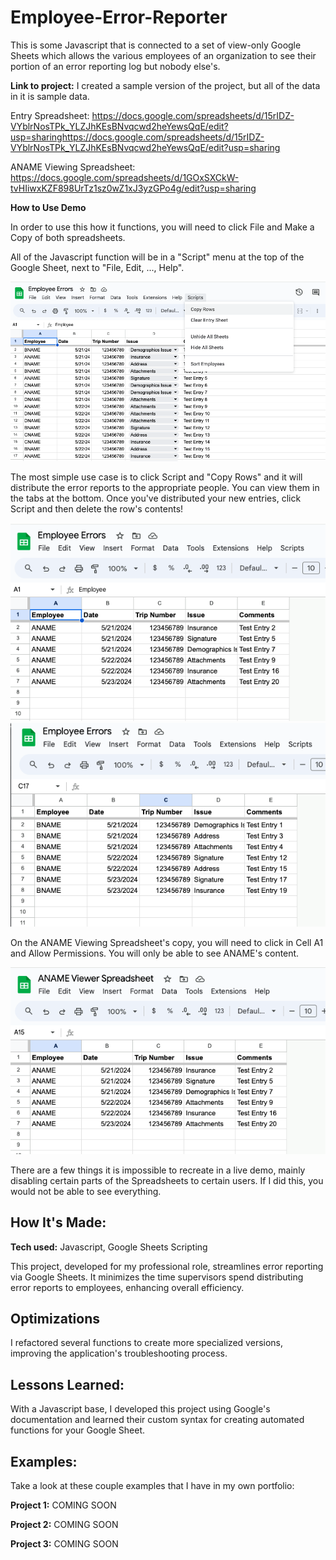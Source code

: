 # Employee-Error-Reporter
This is some Javascript that is connected to a set of view-only Google Sheets which allows the various employees of an organization to see their portion of an error reporting log but nobody else's.

**Link to project:** 
I created a sample version of the project, but all of the data in it is sample data.

Entry Spreadsheet: https://docs.google.com/spreadsheets/d/15rIDZ-VYblrNosTPk_YLZJhKEsBNvqcwd2heYewsQqE/edit?usp=sharinghttps://docs.google.com/spreadsheets/d/15rIDZ-VYblrNosTPk_YLZJhKEsBNvqcwd2heYewsQqE/edit?usp=sharing

ANAME Viewing Spreadsheet: https://docs.google.com/spreadsheets/d/1GOxSXCkW-tvHIiwxKZF898UrTz1sz0wZ1xJ3yzGPo4g/edit?usp=sharing

**How to Use Demo**


In order to use this how it functions, you will need to click File and Make a Copy of both spreadsheets.  

All of the Javascript function will be in a "Script" menu at the top of the Google Sheet, next to "File, Edit, ..., Help". 

![Screenshot of the application](https://github.com/warnerjoe/employee-error-reporter/raw/main/images/eer1.png)

The most simple use case is to click Script and "Copy Rows" and it will distribute the error reports to the appropriate people.  You can view them in the tabs at the bottom.  Once you've distributed your new entries, click Script and then delete the row's contents!

![Screenshot of the application](https://github.com/warnerjoe/employee-error-reporter/raw/main/images/eer2.png)
![Screenshot of the application](https://github.com/warnerjoe/employee-error-reporter/raw/main/images/eer3.png)

On the ANAME Viewing Spreadsheet's copy, you will need to click in Cell A1 and Allow Permissions.  You will only be able to see ANAME's content.

![Screenshot of the application](https://github.com/warnerjoe/employee-error-reporter/raw/main/images/eer4.png)

There are a few things it is impossible to recreate in a live demo, mainly disabling certain parts of the Spreadsheets to certain users.  If I did this, you would not be able to see everything.  

## How It's Made:

**Tech used:** Javascript, Google Sheets Scripting

This project, developed for my professional role, streamlines error reporting via Google Sheets. It minimizes the time supervisors spend distributing error reports to employees, enhancing overall efficiency.

## Optimizations

I refactored several functions to create more specialized versions, improving the application's troubleshooting process.

## Lessons Learned:

With a Javascript base, I developed this project using Google's documentation and learned their custom syntax for creating automated functions for your Google Sheet.

## Examples:
Take a look at these couple examples that I have in my own portfolio:

**Project 1:** COMING SOON

**Project 2:** COMING SOON

**Project 3:** COMING SOON
